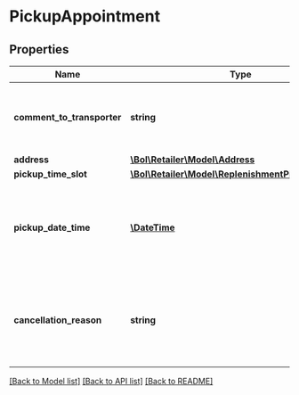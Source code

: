 # PickupAppointment

## Properties
Name | Type | Description | Notes
------------ | ------------- | ------------- | -------------
**comment_to_transporter** | **string** | A comment to the transporter regarding the pickup appointment. | [optional] 
**address** | [**\Bol\Retailer\Model\Address**](Address.md) |  | 
**pickup_time_slot** | [**\Bol\Retailer\Model\ReplenishmentPickupTimeSlot**](ReplenishmentPickupTimeSlot.md) |  | 
**pickup_date_time** | [**\DateTime**](\DateTime.md) | The date and time in ISO 8601 format when this replenishment was picked up by the transporter. | [optional] 
**cancellation_reason** | **string** | In case of a pickup cancellation this field indicates the reason for cancelling this pickup. | [optional] 

[[Back to Model list]](../README.md#documentation-for-models) [[Back to API list]](../README.md#documentation-for-api-endpoints) [[Back to README]](../README.md)


